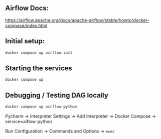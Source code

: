 ## Airflow Docs:

https://airflow.apache.org/docs/apache-airflow/stable/howto/docker-compose/index.html


## Initial setup:
```bash
docker compose up airflow-init
```

## Starting the services
```bash
docker compose up
```

## Debugging / Testing DAG locally
```bash
docker compose up airflow-python
```

Pycharm -> Interpreter Settings -> Add Interpreter -> Docker Compose -> service=aiflow-python

Run Configuration -> Commands and Options -> `exec`